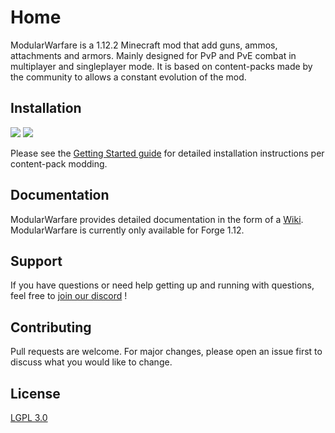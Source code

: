 # Home

ModularWarfare is a 1.12.2 Minecraft mod that add guns, ammos, attachments and armors.
Mainly designed for PvP and PvE combat in multiplayer and singleplayer mode.
It is based on content-packs made by the community to allows a constant evolution of the mod.

## Installation
[![](http://cf.way2muchnoise.eu/versions/modularwarfare.svg)](https://minecraft.curseforge.com/projects/modularwarfare) [![](http://cf.way2muchnoise.eu/modularwarfare.svg)](https://www.curseforge.com/minecraft/mc-mods/modularwarfare)

Please see the [Getting Started guide](1.1.0) for detailed installation instructions per content-pack modding.

## Documentation
ModularWarfare provides detailed documentation in the form of a [Wiki](1.1.0). ModularWarfare is currently only available for Forge 1.12.

## Support
If you have questions or need help getting up and running with questions, feel free to [join our discord](https://discord.gg/aYv8AFtEhZ) !

## Contributing
Pull requests are welcome. For major changes, please open an issue first to discuss what you would like to change.

## License
[LGPL 3.0](https://www.gnu.org/licenses/lgpl-3.0.html)
